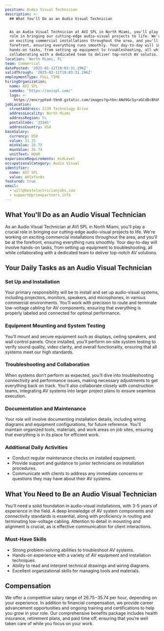 ```yaml
---
position: Audio Visual Technician
description: >-
  ## What You'll Do as an Audio Visual Technician


  As an Audio Visual Technician at AVI SPL in North Miami, you'll play a crucial
  role in bringing our cutting-edge audio-visual projects to life. We're working
  on exciting commercial installations throughout the area, and you'll be at the
  forefront, ensuring everything runs smoothly. Your day-to-day will involve
  hands-on tasks, from setting up equipment to troubleshooting, all while
  collaborating with a dedicated team to deliver top-notch AV solutio...
location: 'North Miami, FL'
team: Commercial
datePosted: '2025-01-12T10:03:31.296Z'
validThrough: '2025-02-11T10:03:31.296Z'
employmentType: FULL_TIME
hiringOrganization:
  name: AVI SPL
  sameAs: 'https://avispl.com/'
  logo: >-
    https://encrypted-tbn0.gstatic.com/images?q=tbn:ANd9GcSyraGCdDcBhUVCLjb9MI2McsVysMD7wjYlIQ&s
jobLocation:
  streetAddress: 3139 Technology Drive
  addressLocality: North Miami
  addressRegion: FL
  postalCode: '33161'
  addressCountry: USA
baseSalary:
  currency: USD
  value: 31.25
  minValue: 26.75
  maxValue: 35.74
  unitText: HOUR
experienceRequirements: midLevel
occupationalCategory: Audio Visual
identifier:
  name: AVI SPL
  value: AVIxfon0x
featured: true
email:
  - will@bestelectricianjobs.com
  - support@primepartners.info
---
```




## What You'll Do as an Audio Visual Technician

As an Audio Visual Technician at AVI SPL in North Miami, you'll play a crucial role in bringing our cutting-edge audio-visual projects to life. We're working on exciting commercial installations throughout the area, and you'll be at the forefront, ensuring everything runs smoothly. Your day-to-day will involve hands-on tasks, from setting up equipment to troubleshooting, all while collaborating with a dedicated team to deliver top-notch AV solutions.

## Your Daily Tasks as an Audio Visual Technician

### Set Up and Installation

Your primary responsibility will be to install and set up audio-visual systems, including projectors, monitors, speakers, and microphones, in various commercial environments. You’ll work with precision to route and terminate low-voltage cabling for AV components, ensuring that everything is properly labeled and connected for optimal performance.

### Equipment Mounting and System Testing

You'll mount and secure equipment such as displays, ceiling speakers, and wall control panels. Once installed, you'll perform on-site system testing to verify sound quality, video clarity, and overall functionality, ensuring that all systems meet our high standards.

### Troubleshooting and Collaboration

When systems don’t perform as expected, you’ll dive into troubleshooting connectivity and performance issues, making necessary adjustments to get everything back on track. You'll also collaborate closely with construction teams, integrating AV systems into larger project plans to ensure seamless execution.

### Documentation and Maintenance

Your role will involve documenting installation details, including wiring diagrams and equipment configurations, for future reference. You'll maintain organized tools, materials, and work areas on job sites, ensuring that everything is in its place for efficient work.

### Additional Daily Activities

- Conduct regular maintenance checks on installed equipment.
- Provide support and guidance to junior technicians on installation procedures.
- Communicate with clients to address any immediate concerns or questions they may have about their AV systems.

## What You Need to Be an Audio Visual Technician

You'll need a solid foundation in audio-visual installations, with 3-5 years of experience in the field. A deep knowledge of AV system components and connectivity standards is essential, along with proficiency in routing and terminating low-voltage cabling. Attention to detail in mounting and alignment is crucial, as is effective communication for client interactions.

### Must-Have Skills

- Strong problem-solving abilities to troubleshoot AV systems.
- Hands-on experience with a variety of AV equipment and installation techniques.
- Ability to read and interpret technical drawings and wiring diagrams.
- Excellent organizational skills for managing tools and materials.

## Compensation

We offer a competitive salary range of $26.75-$35.74 per hour, depending on your experience. In addition to financial compensation, we provide career advancement opportunities and ongoing training and certifications to help you grow in your role. Our comprehensive benefits package includes health insurance, retirement plans, and paid time off, ensuring that you’re well taken care of while you focus on your work.